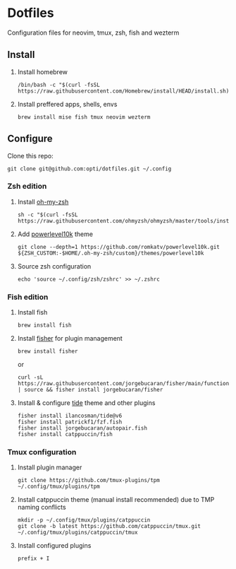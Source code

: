 # Dotfiles

Configuration files for neovim, tmux, zsh, fish and wezterm

## Install

1. Install homebrew
    ```
    /bin/bash -c "$(curl -fsSL https://raw.githubusercontent.com/Homebrew/install/HEAD/install.sh)"
    ```

2. Install preffered apps, shells, envs
    ```
    brew install mise fish tmux neovim wezterm
    ```

## Configure

Clone this repo:
```
git clone git@github.com:opti/dotfiles.git ~/.config
```

### Zsh edition
1. Install [oh-my-zsh](https://github.com/ohmyzsh/ohmyzsh)
    ```
    sh -c "$(curl -fsSL https://raw.githubusercontent.com/ohmyzsh/ohmyzsh/master/tools/install.sh)"
    ```

2. Add [powerlevel10k](https://github.com/romkatv/powerlevel10k) theme
    ```
    git clone --depth=1 https://github.com/romkatv/powerlevel10k.git ${ZSH_CUSTOM:-$HOME/.oh-my-zsh/custom}/themes/powerlevel10k
    ```

3. Source zsh configuration
    ```
    echo 'source ~/.config/zsh/zshrc' >> ~/.zshrc
    ```

### Fish edition
1. Install fish
    ```
    brew install fish
    ```

2. Install [fisher](https://github.com/jorgebucaran/fisher) for plugin management
    ```
    brew install fisher
    ```
    or
    ```
    curl -sL https://raw.githubusercontent.com/jorgebucaran/fisher/main/functions/fisher.fish | source && fisher install jorgebucaran/fisher
    ```

3. Install & configure [tide](https://github.com/IlanCosman/tide) theme and other plugins
    ```
    fisher install ilancosman/tide@v6
    fisher install patrickf1/fzf.fish
    fisher install jorgebucaran/autopair.fish
    fisher install catppuccin/fish
    ```

### Tmux configuration

1. Install plugin manager
    ```
    git clone https://github.com/tmux-plugins/tpm ~/.config/tmux/plugins/tpm
    ```

2. Install catppuccin theme (manual install recommended) due to TMP naming conflicts
    ```
    mkdir -p ~/.config/tmux/plugins/catppuccin
    git clone -b latest https://github.com/catppuccin/tmux.git ~/.config/tmux/plugins/catppuccin/tmux

    ```

3. Install configured plugins
    ```
    prefix + I
    ```
